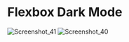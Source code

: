 # Flexbox Dark Mode

![Screenshot_41](https://github.com/Jhnti3/Flexbox-Dark-Mode/assets/95234751/7b60f866-5f79-42c9-bab5-ae6e3fba04a4)
![Screenshot_40](https://github.com/Jhnti3/Flexbox-Dark-Mode/assets/95234751/fe4371a0-7b9f-4599-9c87-4ebe2a5e6054)

 
